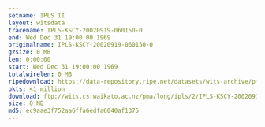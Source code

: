 ```yaml
---
setname: IPLS II
layout: witsdata
tracename: IPLS-KSCY-20020919-060150-0
end: Wed Dec 31 19:00:00 1969
originalname: IPLS-KSCY-20020919-060150-0
gzsize: 0 MB
len: 0:00:00
start: Wed Dec 31 19:00:00 1969
totalwirelen: 0 MB
ripedownload: https://data-repository.ripe.net/datasets/wits-archive/pma/long/ipls/2/IPLS-KSCY-20020919-060150-0.gz
pkts: <1 million
download: ftp://wits.cs.waikato.ac.nz/pma/long/ipls/2/IPLS-KSCY-20020919-060150-0.gz
size: 0 MB
md5: ec9aae3f752aa6ffa6edfa6040af1375
---
```

